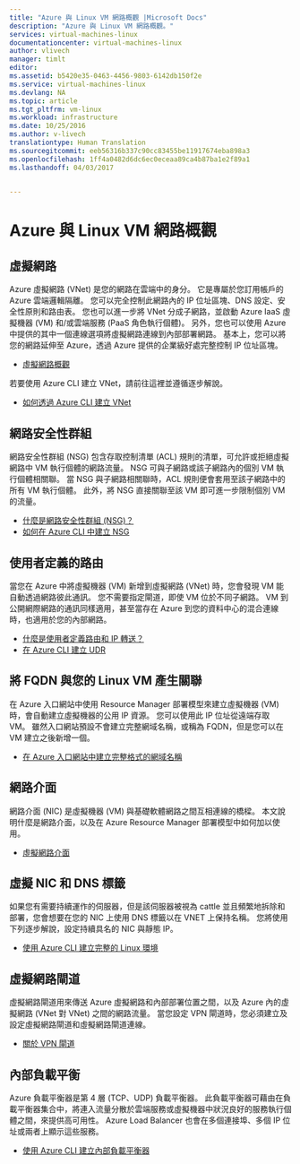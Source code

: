 ```yaml
---
title: "Azure 與 Linux VM 網路概觀 |Microsoft Docs"
description: "Azure 與 Linux VM 網路概觀。"
services: virtual-machines-linux
documentationcenter: virtual-machines-linux
author: vlivech
manager: timlt
editor: 
ms.assetid: b5420e35-0463-4456-9803-6142db150f2e
ms.service: virtual-machines-linux
ms.devlang: NA
ms.topic: article
ms.tgt_pltfrm: vm-linux
ms.workload: infrastructure
ms.date: 10/25/2016
ms.author: v-livech
translationtype: Human Translation
ms.sourcegitcommit: eeb56316b337c90cc83455be11917674eba898a3
ms.openlocfilehash: 1ff4a0482d6dc6ec0eceaa89ca4b87ba1e2f89a1
ms.lasthandoff: 04/03/2017


---
```

# <a name="azure-and-linux-vm-network-overview"></a>Azure 與 Linux VM 網路概觀
## <a name="virtual-networks"></a>虛擬網路
Azure 虛擬網路 (VNet) 是您的網路在雲端中的身分。 它是專屬於您訂用帳戶的 Azure 雲端邏輯隔離。 您可以完全控制此網路內的 IP 位址區塊、DNS 設定、安全性原則和路由表。 您也可以進一步將 VNet 分成子網路，並啟動 Azure IaaS 虛擬機器 (VM) 和/或雲端服務 (PaaS 角色執行個體)。 另外，您也可以使用 Azure 中提供的其中一個連線選項將虛擬網路連線到內部部署網路。 基本上，您可以將您的網路延伸至 Azure，透過 Azure 提供的企業級好處完整控制 IP 位址區塊。

* [虛擬網路概觀](../../virtual-network/virtual-networks-overview.md)

若要使用 Azure CLI 建立 VNet，請前往這裡並遵循逐步解說。

* [如何透過 Azure CLI 建立 VNet](../../virtual-network/virtual-networks-create-vnet-arm-cli.md)

## <a name="network-security-groups"></a>網路安全性群組
網路安全性群組 (NSG) 包含存取控制清單 (ACL) 規則的清單，可允許或拒絕虛擬網路中 VM 執行個體的網路流量。 NSG 可與子網路或該子網路內的個別 VM 執行個體相關聯。 當 NSG 與子網路相關聯時，ACL 規則便會套用至該子網路中的所有 VM 執行個體。 此外，將 NSG 直接關聯至該 VM 即可進一步限制個別 VM 的流量。

* [什麼是網路安全性群組 (NSG)？](../../virtual-network/virtual-networks-nsg.md)
* [如何在 Azure CLI 中建立 NSG](../../virtual-network/virtual-networks-create-nsg-arm-cli.md)

## <a name="user-defined-routes"></a>使用者定義的路由
當您在 Azure 中將虛擬機器 (VM) 新增到虛擬網路 (VNet) 時，您會發現 VM 能自動透過網路彼此通訊。 您不需要指定閘道，即使 VM 位於不同子網路。 VM 到公開網際網路的通訊同樣適用，甚至當存在 Azure 到您的資料中心的混合連線時，也適用於您的內部網路。

* [什麼是使用者定義路由和 IP 轉送？](../../virtual-network/virtual-networks-udr-overview.md)
* [在 Azure CLI 建立 UDR](../../virtual-network/virtual-network-create-udr-arm-cli.md)

## <a name="associating-a-fqdn-to-your-linux-vm"></a>將 FQDN 與您的 Linux VM 產生關聯
在 Azure 入口網站中使用 Resource Manager 部署模型來建立虛擬機器 (VM) 時，會自動建立虛擬機器的公用 IP 資源。 您可以使用此 IP 位址從遠端存取 VM。 雖然入口網站預設不會建立完整網域名稱，或稱為 FQDN，但是您可以在 VM 建立之後新增一個。

* [在 Azure 入口網站中建立完整格式的網域名稱](portal-create-fqdn.md?toc=%2fazure%2fvirtual-machines%2flinux%2ftoc.json)

## <a name="network-interfaces"></a>網路介面
網路介面 (NIC) 是虛擬機器 (VM) 與基礎軟體網路之間互相連線的橋樑。 本文說明什麼是網路介面，以及在 Azure Resource Manager 部署模型中如何加以使用。

* [虛擬網路介面](../../virtual-network/virtual-network-network-interface.md)

## <a name="virtual-nics-and-dns-labeling"></a>虛擬 NIC 和 DNS 標籤
如果您有需要持續運作的伺服器，但是該伺服器被視為 cattle 並且頻繁地拆除和部署，您會想要在您的 NIC 上使用 DNS 標籤以在 VNET 上保持名稱。  您將使用下列逐步解說，設定持續具名的 NIC 與靜態 IP。

* [使用 Azure CLI 建立完整的 Linux 環境](create-cli-complete.md?toc=%2fazure%2fvirtual-machines%2flinux%2ftoc.json)

## <a name="virtual-network-gateways"></a>虛擬網路閘道
虛擬網路閘道用來傳送 Azure 虛擬網路和內部部署位置之間，以及 Azure 內的虛擬網路 (VNet 對 VNet) 之間的網路流量。 當您設定 VPN 閘道時，您必須建立及設定虛擬網路閘道和虛擬網路閘道連線。

* [關於 VPN 閘道](../../vpn-gateway/vpn-gateway-about-vpngateways.md)

## <a name="internal-load-balancing"></a>內部負載平衡
Azure 負載平衡器是第 4 層 (TCP、UDP) 負載平衡器。 此負載平衡器可藉由在負載平衡器集合中，將連入流量分散於雲端服務或虛擬機器中狀況良好的服務執行個體之間，來提供高可用性。 Azure Load Balancer 也會在多個連接埠、多個 IP 位址或兩者上顯示這些服務。

* [使用 Azure CLI 建立內部負載平衡器](../../load-balancer/load-balancer-get-started-internet-arm-cli.md)


